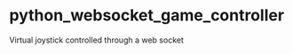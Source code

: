 python_websocket_game_controller
================================

Virtual joystick controlled through a web socket